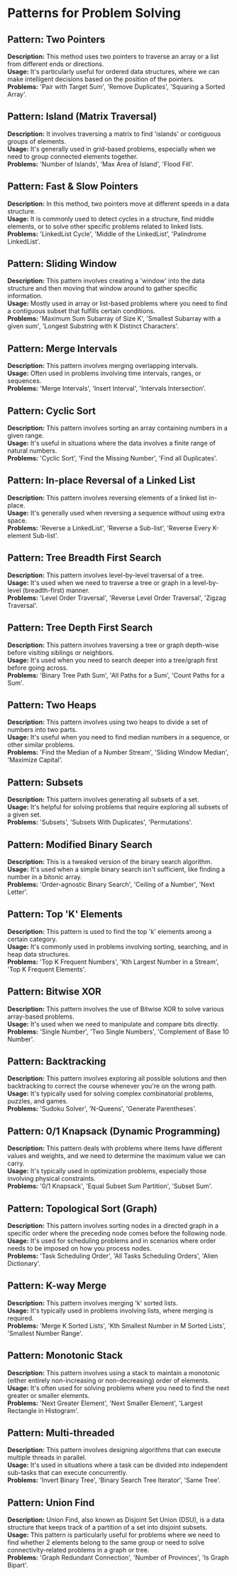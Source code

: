 # Patterns for Problem Solving

## Pattern: Two Pointers
**Description:** This method uses two pointers to traverse an array or a list from different ends or directions.  
**Usage:** It's particularly useful for ordered data structures, where we can make intelligent decisions based on the position of the pointers.  
**Problems:** 'Pair with Target Sum', 'Remove Duplicates', 'Squaring a Sorted Array'.  

## Pattern: Island (Matrix Traversal)
**Description:** It involves traversing a matrix to find 'islands' or contiguous groups of elements.  
**Usage:** It's generally used in grid-based problems, especially when we need to group connected elements together.  
**Problems:** 'Number of Islands', 'Max Area of Island', 'Flood Fill'.  

## Pattern: Fast & Slow Pointers
**Description:** In this method, two pointers move at different speeds in a data structure.  
**Usage:** It is commonly used to detect cycles in a structure, find middle elements, or to solve other specific problems related to linked lists.  
**Problems:** 'LinkedList Cycle', 'Middle of the LinkedList', 'Palindrome LinkedList'.  

## Pattern: Sliding Window
**Description:** This pattern involves creating a 'window' into the data structure and then moving that window around to gather specific information.  
**Usage:** Mostly used in array or list-based problems where you need to find a contiguous subset that fulfills certain conditions.  
**Problems:** 'Maximum Sum Subarray of Size K', 'Smallest Subarray with a given sum', 'Longest Substring with K Distinct Characters'.  

## Pattern: Merge Intervals
**Description:** This pattern involves merging overlapping intervals.  
**Usage:** Often used in problems involving time intervals, ranges, or sequences.  
**Problems:** 'Merge Intervals', 'Insert Interval', 'Intervals Intersection'.  

## Pattern: Cyclic Sort
**Description:** This pattern involves sorting an array containing numbers in a given range.  
**Usage:** It's useful in situations where the data involves a finite range of natural numbers.  
**Problems:** 'Cyclic Sort', 'Find the Missing Number', 'Find all Duplicates'.  

## Pattern: In-place Reversal of a Linked List
**Description:** This pattern involves reversing elements of a linked list in-place.  
**Usage:** It's generally used when reversing a sequence without using extra space.  
**Problems:** 'Reverse a LinkedList', 'Reverse a Sub-list', 'Reverse Every K-element Sub-list'.  

## Pattern: Tree Breadth First Search
**Description:** This pattern involves level-by-level traversal of a tree.  
**Usage:** It's used when we need to traverse a tree or graph in a level-by-level (breadth-first) manner.  
**Problems:** 'Level Order Traversal', 'Reverse Level Order Traversal', 'Zigzag Traversal'.  

## Pattern: Tree Depth First Search
**Description:** This pattern involves traversing a tree or graph depth-wise before visiting siblings or neighbors.  
**Usage:** It's used when you need to search deeper into a tree/graph first before going across.  
**Problems:** 'Binary Tree Path Sum', 'All Paths for a Sum', 'Count Paths for a Sum'.  

## Pattern: Two Heaps
**Description:** This pattern involves using two heaps to divide a set of numbers into two parts.   
**Usage:** It's useful when you need to find median numbers in a sequence, or other similar problems.  
**Problems:** 'Find the Median of a Number Stream', 'Sliding Window Median', 'Maximize Capital'.  

## Pattern: Subsets
**Description:** This pattern involves generating all subsets of a set.  
**Usage:** It's helpful for solving problems that require exploring all subsets of a given set.  
**Problems:** 'Subsets', 'Subsets With Duplicates', 'Permutations'.  

## Pattern: Modified Binary Search
**Description:** This is a tweaked version of the binary search algorithm.  
**Usage:** It's used when a simple binary search isn't sufficient, like finding a number in a bitonic array.  
**Problems:** 'Order-agnostic Binary Search', 'Ceiling of a Number', 'Next Letter'.  

## Pattern: Top 'K' Elements
**Description:** This pattern is used to find the top 'k' elements among a certain category.  
**Usage:** It's commonly used in problems involving sorting, searching, and in heap data structures.  
**Problems:** 'Top K Frequent Numbers', 'Kth Largest Number in a Stream', 'Top K Frequent Elements'.  

## Pattern: Bitwise XOR
**Description:** This pattern involves the use of Bitwise XOR to solve various array-based problems.  
**Usage:** It's used when we need to manipulate and compare bits directly.  
**Problems:** 'Single Number', 'Two Single Numbers', 'Complement of Base 10 Number'.  

## Pattern: Backtracking
**Description:** This pattern involves exploring all possible solutions and then backtracking to correct the course whenever you're on the wrong path.  
**Usage:** It's typically used for solving complex combinatorial problems, puzzles, and games.  
**Problems:** 'Sudoku Solver', 'N-Queens', 'Generate Parentheses'.  

## Pattern: 0/1 Knapsack (Dynamic Programming)
**Description:** This pattern deals with problems where items have different values and weights, and we need to determine the maximum value we can carry.  
**Usage:** It's typically used in optimization problems, especially those involving physical constraints.  
**Problems:** '0/1 Knapsack', 'Equal Subset Sum Partition', 'Subset Sum'.  

## Pattern: Topological Sort (Graph)
**Description:** This pattern involves sorting nodes in a directed graph in a specific order where the preceding node comes before the following node.  
**Usage:** It's used for scheduling problems and in scenarios where order needs to be imposed on how you process nodes.  
**Problems:** 'Task Scheduling Order', 'All Tasks Scheduling Orders', 'Alien Dictionary'.  

## Pattern: K-way Merge
**Description:** This pattern involves merging 'k' sorted lists.  
**Usage:** It's typically used in problems involving lists, where merging is required.  
**Problems:** 'Merge K Sorted Lists', 'Kth Smallest Number in M Sorted Lists', 'Smallest Number Range'.  

## Pattern: Monotonic Stack
**Description:** This pattern involves using a stack to maintain a monotonic (either entirely non-increasing or non-decreasing) order of elements.  
**Usage:** It's often used for solving problems where you need to find the next greater or smaller elements.  
**Problems:** 'Next Greater Element', 'Next Smaller Element', 'Largest Rectangle in Histogram'.  

## Pattern: Multi-threaded
**Description:** This pattern involves designing algorithms that can execute multiple threads in parallel.  
**Usage:** It's used in situations where a task can be divided into independent sub-tasks that can execute concurrently.  
**Problems:** 'Invert Binary Tree', 'Binary Search Tree Iterator', 'Same Tree'.  

## Pattern: Union Find
**Description:** Union Find, also known as Disjoint Set Union (DSU), is a data structure that keeps track of a partition of a set into disjoint subsets.  
**Usage:** This pattern is particularly useful for problems where we need to find whether 2 elements belong to the same group or need to solve connectivity-related problems in a graph or tree.  
**Problems:** 'Graph Redundant Connection', 'Number of Provinces', 'Is Graph Bipart'.  
